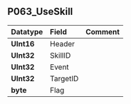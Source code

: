 ## P063\_UseSkill ##
| **Datatype** | **Field** | **Comment** |
|:-------------|:----------|:------------|
| **UInt16** | Header |  |
| **UInt32** | SkillID |  |
| **UInt32** | Event |  |
| **UInt32** | TargetID |  |
| **byte** | Flag |  |